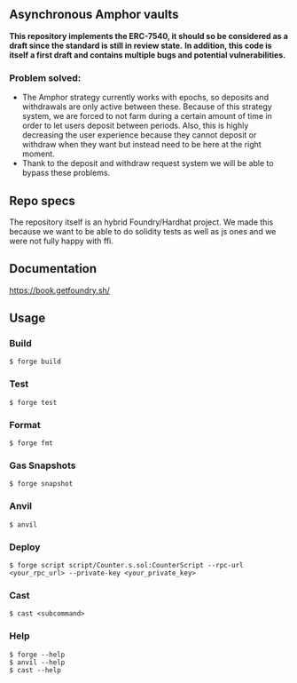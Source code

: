 ## Asynchronous Amphor vaults

**This repository implements the ERC-7540, it should so be considered as a draft since the standard is still in review state.**
**In addition, this code is itself a first draft and contains multiple bugs and potential vulnerabilities.**

### Problem solved:  
- The Amphor strategy currently works with epochs, so deposits and withdrawals are only active between these. Because of this strategy system, we are forced to not farm during a certain amount of time in order to let users deposit between periods. Also, this is highly decreasing the user experience because they cannot deposit or withdraw when they want but instead need to be here at the right moment.
- Thank to the deposit and withdraw request system we will be able to bypass these problems.

## Repo specs
The repository itself is an hybrid Foundry/Hardhat project. We made this because we want to be able to do solidity tests as well as js ones and we were not fully happy with ffi.

## Documentation

https://book.getfoundry.sh/

## Usage

### Build

```shell
$ forge build
```

### Test

```shell
$ forge test
```

### Format

```shell
$ forge fmt
```

### Gas Snapshots

```shell
$ forge snapshot
```

### Anvil

```shell
$ anvil
```

### Deploy

```shell
$ forge script script/Counter.s.sol:CounterScript --rpc-url <your_rpc_url> --private-key <your_private_key>
```

### Cast

```shell
$ cast <subcommand>
```

### Help

```shell
$ forge --help
$ anvil --help
$ cast --help
```
